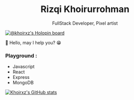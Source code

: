 <h1 align="center">
Rizqi Khoirurrohman
</h1>
<p align="center">
FullStack Developer, Pixel artist
</p>

[![@khoirxz's Holopin board](https://holopin.io/api/user/board?user=khoirxz)](https://holopin.io/@khoirxz)

👋 Hello, may I help you? 😁

### Playground :
- Javascript
- React
- Express
- MongoDB

[![Khoirxz's GitHub stats](https://github-readme-stats.vercel.app/api?username=khoirxz&show_icons=true&theme=tokyonight)](https://github.com/anuraghazra/github-readme-stats)

